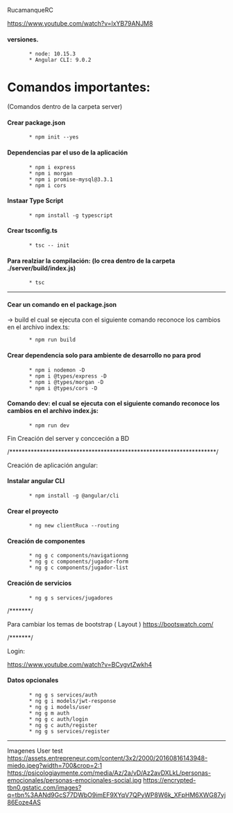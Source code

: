 RucamanqueRC

https://www.youtube.com/watch?v=lxYB79ANJM8

#### versiones.
```
       * node: 10.15.3
       * Angular CLI: 9.0.2
```

# Comandos importantes:
(Comandos dentro de la carpeta server)

#### Crear package.json
```
       * npm init --yes
```

#### Dependencias par el uso de la aplicación
```
       * npm i express
       * npm i morgan
       * npm i promise-mysql@3.3.1
       * npm i cors
```

#### Instaar Type Script
```
       * npm install -g typescript
```

#### Crear tsconfig.ts
```
       * tsc -- init
```

#### Para realziar la compilación: (lo crea dentro de la carpeta ./server/build/index.js)
```
       * tsc
```

 ----------------------------------------------------------

#### Cear un comando en el package.json
 -> build el cual se ejecuta con el siguiente comando reconoce los cambios en el archivo index.ts:
```
       * npm run build
```

#### Crear dependencia solo para ambiente de desarrollo no para prod
```
       * npm i nodemon -D
       * npm i @types/express -D
       * npm i @types/morgan -D
       * npm i @types/cors -D
```

#### Comando dev: el cual se ejecuta con el siguiente comando reconoce los cambios en el archivo index.js:
```
       * npm run dev
```

Fin Creación del server y concceción a BD

/********************************************************************/

Creación de aplicación angular:

#### Instalar angular CLI
```
       * npm install -g @angular/cli
```

#### Crear el proyecto
```
       * ng new clientRuca --routing
```

#### Creación de componentes
```
       * ng g c components/navigationng
       * ng g c components/jugador-form
       * ng g c components/jugador-list
```

#### Creación de servicios
```
       * ng g s services/jugadores
```

/*******/

Para cambiar los temas de bootstrap ( Layout )
https://bootswatch.com/

/*******/

Login:

https://www.youtube.com/watch?v=BCygvtZwkh4


#### Datos opcionales
```
       * ng g s services/auth
       * ng g i models/jwt-response
       * ng g i models/user
       * ng g m auth
       * ng g c auth/login
       * ng g c auth/register
       * ng g s services/register
```

*****************
Imagenes User test
https://assets.entrepreneur.com/content/3x2/2000/20160816143948-miedo.jpeg?width=700&crop=2:1
https://psicologiaymente.com/media/Az/2a/vD/Az2avDXLkL/personas-emocionales/personas-emocionales-social.jpg
https://encrypted-tbn0.gstatic.com/images?q=tbn%3AANd9GcS77DWbO9imEF9XYqV7QPyWP8W6k_XFpHM6XWG87yj86Eoze4AS
